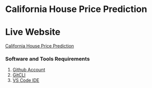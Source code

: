 # California House Price Prediction

# Live Website
[California House Price Prediction](https://californiahouseprice.onrender.com)
### Software and Tools Requirements
1. [Github Account](https://github.com)
2. [GitCLI](https://git-scm.com/downloads)
3. [VS Code IDE](https://code.visualstudio.com/)

